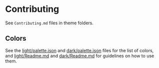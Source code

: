 # Contributing

See `Contributing.md` files in theme folders.

## Colors

See the [light/palette.json](./light/palette.json) and [dark/palette.json](./dark/palette.json) files for the list of colors, and [light/Readme.md](./light/Readme.md) and [dark/Readme.md](./dark/Readme.md) for guidelines on how to use them.
